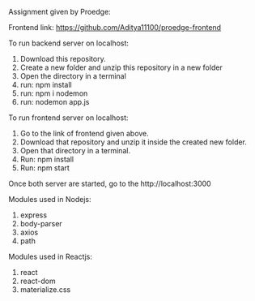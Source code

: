 Assignment given by Proedge:

Frontend link: https://github.com/Aditya11100/proedge-frontend

To run backend server on localhost:
1. Download this repository.
2. Create a new folder and unzip this repository in a new folder
3. Open the directory in a terminal
4. run: npm install
5. run: npm i nodemon
6. run: nodemon app.js

To run frontend server on localhost:
1. Go to the link of frontend given above.
2. Download that repository and unzip it inside the created new folder.
3. Open that directory in a terminal.
4. Run: npm install
5. Run: npm start

Once both server are started, go to the http://localhost:3000

Modules used in Nodejs:
1. express
2. body-parser
3. axios
4. path

Modules used in Reactjs:
1. react
2. react-dom
3. materialize.css
